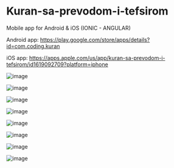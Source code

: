 # Kuran-sa-prevodom-i-tefsirom
Mobile app for Android &amp; iOS (IONIC - ANGULAR)

Android app: https://play.google.com/store/apps/details?id=com.coding.kuran

iOS app: https://apps.apple.com/us/app/kuran-sa-prevodom-i-tefsirom/id1619092709?platform=iphone

![image](https://user-images.githubusercontent.com/55869934/176034923-8bbe50e9-2f6c-48ca-ab65-421343ef528e.png)

![image](https://user-images.githubusercontent.com/55869934/176034974-fc06ec67-f10a-4b99-b254-6bf65b5cb071.png)

![image](https://user-images.githubusercontent.com/55869934/176035517-2a7d2294-027c-4cdd-b015-d8adf797cd91.png)

![image](https://user-images.githubusercontent.com/55869934/176035550-235cc4dc-aa99-4f0c-b72f-5a6ff43e0d95.png)

![image](https://user-images.githubusercontent.com/55869934/176035580-08e69b08-0db5-43eb-8029-3c9c883c6ead.png)

![image](https://user-images.githubusercontent.com/55869934/176035599-5eb7f395-26a3-4f7b-a059-3102bad5c8d0.png)

![image](https://user-images.githubusercontent.com/55869934/176035610-38b6c5e0-8b18-4c18-8cfa-b2949508ea6a.png)

![image](https://user-images.githubusercontent.com/55869934/176035624-797671d8-97d5-45c4-87b9-2133ef9662e1.png)

